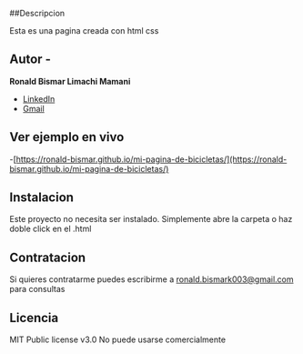 ##Descripcion

Esta es una pagina creada con html css
## Autor -
**Ronald Bismar Limachi Mamani**

* [LinkedIn](https://www.linkedin.com/in/ronald-bismar)
* [Gmail](https:/www.ronald.bismark003@gmail.com)

## Ver ejemplo en vivo
-[https://ronald-bismar.github.io/mi-pagina-de-bicicletas/](https://ronald-bismar.github.io/mi-pagina-de-bicicletas/)

## Instalacion
Este proyecto no necesita ser instalado. Simplemente abre la carpeta o haz doble click en el .html

## Contratacion
Si quieres contratarme puedes escribirme a ronald.bismark003@gmail.com
para consultas

## Licencia
MIT Public license v3.0
No puede usarse comercialmente
